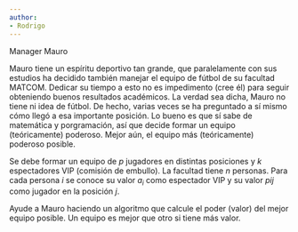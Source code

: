 ```yaml
---
author:
- Rodrigo
---
```


Manager Mauro

Mauro tiene un espíritu deportivo tan grande, que paralelamente con sus
estudios ha decidido también manejar el equipo de fútbol de su facultad
MATCOM. Dedicar su tiempo a esto no es impedimento (cree él) para seguir
obteniendo buenos resultados académicos. La verdad sea dicha, Mauro no
tiene ni idea de fútbol. De hecho, varias veces se ha preguntado a sí
mismo cómo llegó a esa importante posición. Lo bueno es que sí sabe de
matemática y porgramación, así que decide formar un equipo
(teóricamente) poderoso. Mejor aún, el equipo más (teóricamente)
poderoso posible.

Se debe formar un equipo de $p$ jugadores en distintas posiciones y $k$
espectadores VIP (comisión de embullo). La facultad tiene $n$ personas.
Para cada persona $i$ se conoce su valor $a_i$ como espectador VIP y su
valor $p{ij}$ como jugador en la posición $j$.

Ayude a Mauro haciendo un algoritmo que calcule el poder (valor) del
mejor equipo posible. Un equipo es mejor que otro si tiene más valor.

